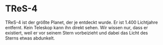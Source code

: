# TReS-4

TReS-4 ist der größte Planet, der je entdeckt wurde. Er ist 1.400 Lichtjahre
entfernt. Kein Teleskop kann ihn direkt sehen. Wir wissen nur, dass er
existiert, weil er vor seinem Stern vorbeizieht und dabei das Licht des Sterns
etwas abdunkelt.
